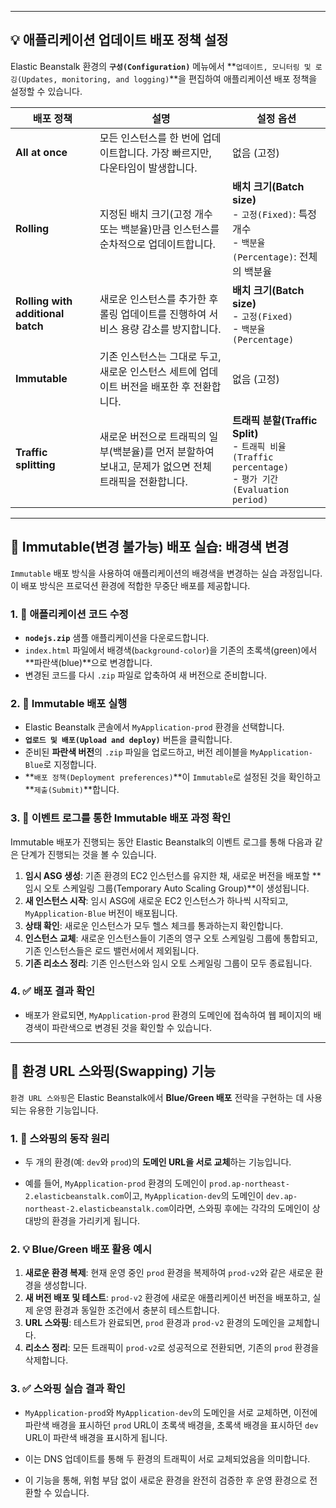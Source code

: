 
---

## 💡 애플리케이션 업데이트 배포 정책 설정

Elastic Beanstalk 환경의 **`구성(Configuration)`** 메뉴에서 **`업데이트, 모니터링 및 로깅(Updates, monitoring, and logging)`**을 편집하여 애플리케이션 배포 정책을 설정할 수 있습니다.

|배포 정책|설명|설정 옵션|
|---|---|---|
|**All at once**|모든 인스턴스를 한 번에 업데이트합니다. 가장 빠르지만, 다운타임이 발생합니다.|없음 (고정)|
|**Rolling**|지정된 배치 크기(고정 개수 또는 백분율)만큼 인스턴스를 순차적으로 업데이트합니다.|**배치 크기(Batch size)**<br>- `고정(Fixed)`: 특정 개수<br>- `백분율(Percentage)`: 전체의 백분율|
|**Rolling with additional batch**|새로운 인스턴스를 추가한 후 롤링 업데이트를 진행하여 서비스 용량 감소를 방지합니다.|**배치 크기(Batch size)**<br>- `고정(Fixed)`<br>- `백분율(Percentage)`|
|**Immutable**|기존 인스턴스는 그대로 두고, 새로운 인스턴스 세트에 업데이트 버전을 배포한 후 전환합니다.|없음 (고정)|
|**Traffic splitting**|새로운 버전으로 트래픽의 일부(백분율)를 먼저 분할하여 보내고, 문제가 없으면 전체 트래픽을 전환합니다.|**트래픽 분할(Traffic Split)**<br>- `트래픽 비율(Traffic percentage)`<br>- `평가 기간(Evaluation period)`|

---

## 🔄 Immutable(변경 불가능) 배포 실습: 배경색 변경

`Immutable` 배포 방식을 사용하여 애플리케이션의 배경색을 변경하는 실습 과정입니다. 이 배포 방식은 프로덕션 환경에 적합한 무중단 배포를 제공합니다.

### 1. 🎨 애플리케이션 코드 수정

- **`nodejs.zip`** 샘플 애플리케이션을 다운로드합니다.
- `index.html` 파일에서 배경색(`background-color`)을 기존의 초록색(green)에서 **파란색(blue)**으로 변경합니다.
- 변경된 코드를 다시 `.zip` 파일로 압축하여 새 버전으로 준비합니다.

### 2. 🚀 Immutable 배포 실행

- Elastic Beanstalk 콘솔에서 `MyApplication-prod` 환경을 선택합니다.
- **`업로드 및 배포(Upload and deploy)`** 버튼을 클릭합니다.
- 준비된 **파란색 버전**의 `.zip` 파일을 업로드하고, 버전 레이블을 `MyApplication-Blue`로 지정합니다.
- **`배포 정책(Deployment preferences)`**이 `Immutable`로 설정된 것을 확인하고 **`제출(Submit)`**합니다.

### 3. 📝 이벤트 로그를 통한 Immutable 배포 과정 확인

Immutable 배포가 진행되는 동안 Elastic Beanstalk의 이벤트 로그를 통해 다음과 같은 단계가 진행되는 것을 볼 수 있습니다.

1. **임시 ASG 생성**: 기존 환경의 EC2 인스턴스를 유지한 채, 새로운 버전을 배포할 **임시 오토 스케일링 그룹(Temporary Auto Scaling Group)**이 생성됩니다.
2. **새 인스턴스 시작**: 임시 ASG에 새로운 EC2 인스턴스가 하나씩 시작되고, `MyApplication-Blue` 버전이 배포됩니다.
3. **상태 확인**: 새로운 인스턴스가 모두 헬스 체크를 통과하는지 확인합니다.
4. **인스턴스 교체**: 새로운 인스턴스들이 기존의 영구 오토 스케일링 그룹에 통합되고, 기존 인스턴스들은 로드 밸런서에서 제외됩니다.
5. **기존 리소스 정리**: 기존 인스턴스와 임시 오토 스케일링 그룹이 모두 종료됩니다.

### 4. ✅ 배포 결과 확인

- 배포가 완료되면, `MyApplication-prod` 환경의 도메인에 접속하여 웹 페이지의 배경색이 파란색으로 변경된 것을 확인할 수 있습니다.


---

## 🔗 환경 URL 스와핑(Swapping) 기능

`환경 URL 스와핑`은 Elastic Beanstalk에서 **Blue/Green 배포** 전략을 구현하는 데 사용되는 유용한 기능입니다.

### 1. 🔄 스와핑의 동작 원리

- 두 개의 환경(예: `dev`와 `prod`)의 **도메인 URL을 서로 교체**하는 기능입니다.
    
- 예를 들어, `MyApplication-prod` 환경의 도메인이 `prod.ap-northeast-2.elasticbeanstalk.com`이고, `MyApplication-dev`의 도메인이 `dev.ap-northeast-2.elasticbeanstalk.com`이라면, 스와핑 후에는 각각의 도메인이 상대방의 환경을 가리키게 됩니다.


### 2. 💡 Blue/Green 배포 활용 예시

1. **새로운 환경 복제**: 현재 운영 중인 `prod` 환경을 복제하여 `prod-v2`와 같은 새로운 환경을 생성합니다.
2. **새 버전 배포 및 테스트**: `prod-v2` 환경에 새로운 애플리케이션 버전을 배포하고, 실제 운영 환경과 동일한 조건에서 충분히 테스트합니다.
3. **URL 스와핑**: 테스트가 완료되면, `prod` 환경과 `prod-v2` 환경의 도메인을 교체합니다.
4. **리소스 정리**: 모든 트래픽이 `prod-v2`로 성공적으로 전환되면, 기존의 `prod` 환경을 삭제합니다.

### 3. ✅ 스와핑 실습 결과 확인

- `MyApplication-prod`와 `MyApplication-dev`의 도메인을 서로 교체하면, 이전에 파란색 배경을 표시하던 `prod` URL이 초록색 배경을, 초록색 배경을 표시하던 `dev` URL이 파란색 배경을 표시하게 됩니다.
    
- 이는 DNS 업데이트를 통해 두 환경의 트래픽이 서로 교체되었음을 의미합니다.
- 이 기능을 통해, 위험 부담 없이 새로운 환경을 완전히 검증한 후 운영 환경으로 전환할 수 있습니다.